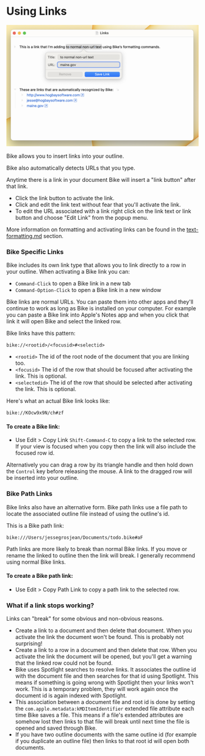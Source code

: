 # Using Links

![Links](../.gitbook/assets/Links.png)

Bike allows you to insert links into your outline.

Bike also automatically detects URLs that you type.

Anytime there is a link in your document Bike will insert a "link button" after that link.

* Click the link button to activate the link.
* Click and edit the link text without fear that you'll activate the link.
* To edit the URL associated with a link right click on the link text or link button and choose "Edit Link" from the popup menu.

More information on formatting and activating links can be found in the [text-formatting.md](text-formatting.md "mention") section.

### Bike Specific Links

Bike includes its own link type that allows you to link directly to a row in your outline. When activating a Bike link you can:

* `Command-Click` to open a Bike link in a new tab
* `Command-Option-Click` to open a Bike link in a new window

Bike links are normal URLs. You can paste them into other apps and they'll continue to work as long as Bike is installed on your computer. For example you can paste a Bike link into Apple's Notes app and when you click that link it will open Bike and select the linked row.

Bike links have this pattern:

```
bike://<rootid>/<focusid>#<selectid>
```

* `<rootid>` The id of the root node of the document that you are linking too.
* `<focusid>` The id of the row that should be focused after activating the link. This is optional.
* `<selectedid>` The id of the row that should be selected after activating the link. This is optional.

Here's what an actual Bike link looks like:

```
bike://KOcw9x9N/ch#zf
```

#### To create a Bike link:

* Use Edit > Copy Link `Shift-Command-C` to copy a link to the selected row. If your view is focused when you copy then the link will also include the focused row id.

Alternatively you can drag a row by its triangle handle and then hold down the `Control` key before releasing the mouse. A link to the dragged row will be inserted into your outline.

### Bike Path Links

Bike links also have an alternative form. Bike path links use a file path to locate the associated outline file instead of using the outline's id.

This is a Bike path link:

```
bike:///Users/jessegrosjean/Documents/todo.bike#aF
```

Path links are more likely to break than normal Bike links. If you move or rename the linked to outline then the link will break. I generally recommend using normal Bike links.

#### To create a Bike path link:

* Use Edit > Copy Path Link to copy a path link to the selected row.

### What if a link stops working?

Links can "break" for some obvious and non-obvious reasons.

* Create a link to a document and then delete that document. When you activate the link the document won't be found. This is probably not surprising!
* Create a link to a row in a document and then delete that row. When you activate the link the document will be opened, but you'll get a warning that the linked row could not be found.
* Bike uses Spotlight searches to resolve links. It associates the outline id with the document file and then searches for that id using Spotlight. This means if something is going wrong with Spotlight then your links won't work. This is a temporary problem, they will work again once the document id is again indexed with Spotlight.
* This association between a document file and root id is done by setting the `com.apple.metadata:kMDItemIdentifier` extended file attribute each time Bike saves a file. This means if a file's extended attributes are somehow lost then links to that file will break until next time the file is opened and saved through Bike.
* If you have two outline documents with the same outline id (for example if you duplicate an outline file) then links to that root id will open both documents.
